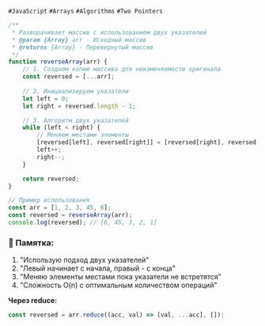 `#JavaScript` `#Arrays` `#Algorithms` `#Two Pointers`

```js
/**
 * Разворачивает массив с использованием двух указателей
 * @param {Array} arr - Исходный массив
 * @returns {Array} - Перевернутый массив
 */
function reverseArray(arr) {
    // 1. Создаем копию массива для неизменяемости оригинала
    const reversed = [...arr];
    
    // 2. Инициализируем указатели
    let left = 0;
    let right = reversed.length - 1;

    // 3. Алгоритм двух указателей
    while (left < right) {
        // Меняем местами элементы
        [reversed[left], reversed[right]] = [reversed[right], reversed[left]];
        left++;
        right--;
    }

    return reversed;
}

// Пример использования
const arr = [1, 2, 3, 45, 6];
const reversed = reverseArray(arr);
console.log(reversed); // [6, 45, 3, 2, 1]
```

### 📝 Памятка:

1. "Использую подход двух указателей"
2. "Левый начинает с начала, правый - с конца"
3. "Меняю элементы местами пока указатели не встретятся"
4. "Сложность O(n) с оптимальным количеством операций"

**Через reduce:**

```js
const reversed = arr.reduce((acc, val) => [val, ...acc], []);
```

